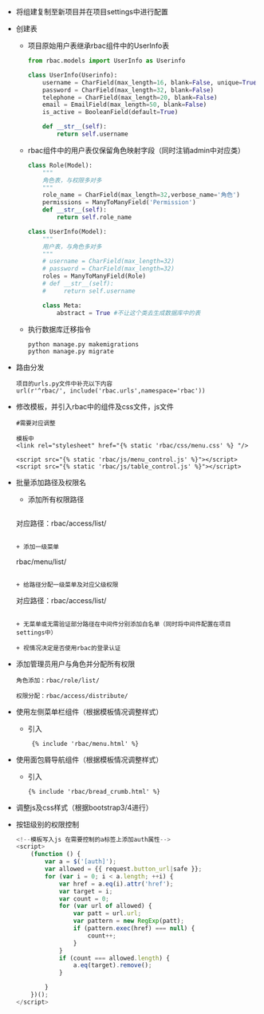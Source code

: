 + 将组建复制至新项目并在项目settings中进行配置

+ 创建表

  + 项目原始用户表继承rbac组件中的UserInfo表

    ```python
    from rbac.models import UserInfo as Userinfo
    
    class UserInfo(Userinfo):
        username = CharField(max_length=16, blank=False, unique=True)
        password = CharField(max_length=32, blank=False)
        telephone = CharField(max_length=20, blank=False)
        email = EmailField(max_length=50, blank=False)
        is_active = BooleanField(default=True)
    
        def __str__(self):
            return self.username
    ```

  + rbac组件中的用户表仅保留角色映射字段（同时注销admin中对应类）

    ```python
    class Role(Model):
        """
        角色表，与权限多对多
        """
        role_name = CharField(max_length=32,verbose_name='角色')
        permissions = ManyToManyField('Permission')
        def __str__(self):
            return self.role_name
    
    class UserInfo(Model):
        """
        用户表，与角色多对多
        """
        # username = CharField(max_length=32)
        # password = CharField(max_length=32)
        roles = ManyToManyField(Role)
        # def __str__(self):
        #     return self.username
    
        class Meta:
            abstract = True #不让这个类去生成数据库中的表
    ```

  + 执行数据库迁移指令

    ```
    python manage.py makemigrations
    python manage.py migrate
    ```

+ 路由分发

  ```
  项目的urls.py文件中补充以下内容
  url(r'^rbac/', include('rbac.urls',namespace='rbac'))
  ```

+ 修改模板，并引入rbac中的组件及css文件，js文件

  ```
  #需要对应调整
  
  模板中
  <link rel="stylesheet" href="{% static 'rbac/css/menu.css' %} "/>
  
  <script src="{% static 'rbac/js/menu_control.js' %}"></script>
  <script src="{% static 'rbac/js/table_control.js' %}"></script>
  ```

+ 批量添加路径及权限名

  + 添加所有权限路径
  
    ```
  对应路径：rbac/access/list/
    ```
  
  + 添加一级菜单
  
    ```
    rbac/menu/list/
    ```
  
  + 给路径分配一级菜单及对应父级权限
  
    ```
    对应路径：rbac/access/list/
    ```
  
  + 无菜单或无需验证部分路径在中间件分别添加白名单（同时将中间件配置在项目settings中）
  
    + 视情况决定是否使用rbac的登录认证
  
+ 添加管理员用户与角色并分配所有权限

  ```
  角色添加：rbac/role/list/
  
  权限分配：rbac/access/distribute/
  ```

+ 使用左侧菜单栏组件（根据模板情况调整样式）

  + 引入

    ```
     {% include 'rbac/menu.html' %}
    ```

+ 使用面包屑导航组件（根据模板情况调整样式）

  + 引入

    ```
    {% include 'rbac/bread_crumb.html' %}
    ```

+ 调整js及css样式（根据bootstrap3/4进行）

+ 按钮级别的权限控制

  ```javascript
  <!--模板写入js 在需要控制的a标签上添加auth属性-->
  <script>
      (function () {
          var a = $('[auth]');
          var allowed = {{ request.button_url|safe }};
          for (var i = 0; i < a.length; ++i) {
              var href = a.eq(i).attr('href');
              var target = i;
              var count = 0;
              for (var url of allowed) {
                  var patt = url.url;
                  var pattern = new RegExp(patt);
                  if (pattern.exec(href) === null) {
                      count++;
                  }
              }
              if (count === allowed.length) {
                  a.eq(target).remove();
              }
  
          }
      })();
  </script>
  ```

  